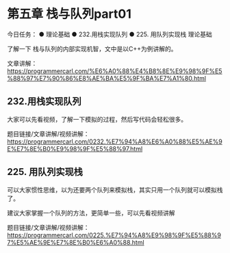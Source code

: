 # 第五章 栈与队列part01

今日任务：
● 理论基础
● 232.用栈实现队列
● 225. 用队列实现栈
理论基础 

了解一下 栈与队列的内部实现机智，文中是以C++为例讲解的。 

文章讲解：https://programmercarl.com/%E6%A0%88%E4%B8%8E%E9%98%9F%E5%88%97%E7%90%86%E8%AE%BA%E5%9F%BA%E7%A1%80.html   

## 232.用栈实现队列 

大家可以先看视频，了解一下模拟的过程，然后写代码会轻松很多。

题目链接/文章讲解/视频讲解：https://programmercarl.com/0232.%E7%94%A8%E6%A0%88%E5%AE%9E%E7%8E%B0%E9%98%9F%E5%88%97.html   


##  225. 用队列实现栈 

可以大家惯性思维，以为还要两个队列来模拟栈，其实只用一个队列就可以模拟栈了。 

建议大家掌握一个队列的方法，更简单一些，可以先看视频讲解

题目链接/文章讲解/视频讲解：https://programmercarl.com/0225.%E7%94%A8%E9%98%9F%E5%88%97%E5%AE%9E%E7%8E%B0%E6%A0%88.html  


 
  


